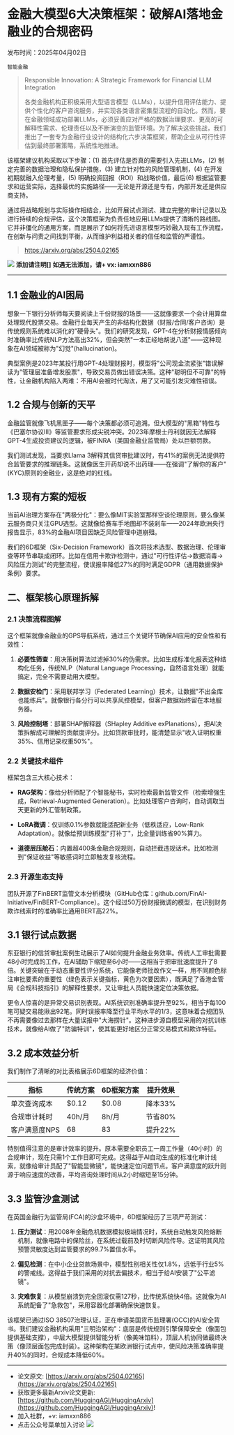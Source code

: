 # 金融大模型6大决策框架：破解AI落地金融业的合规密码
发布时间：2025年04月02日

`智能金融`
> Responsible Innovation: A Strategic Framework for Financial LLM Integration
>
> 各类金融机构正积极采用大型语言模型（LLMs），以提升信用评估能力、提供个性化的客户咨询服务，并实现各类语言密集型流程的自动化。然而，要在金融领域成功部署LLMs，必须妥善应对严格的数据治理要求、更高的可解释性需求、伦理责任以及不断演变的监管环境。为了解决这些挑战，我们推出了一套专为金融行业设计的结构化六步决策框架，帮助企业从可行性评估到最终部署策略，系统性地推进。

该框架建议机构采取以下步骤：(1) 首先评估是否真的需要引入先进LLMs，(2) 制定完善的数据治理和隐私保护措施，(3) 建立针对性的风险管理机制，(4) 在开发初期就融入伦理考量，(5) 明确投资回报（ROI）和战略价值，最后(6) 根据监管要求和运营实际，选择最优的实施路径——无论是开源还是专有，内部开发还是供应商支持。

通过将战略规划与实际操作相结合，比如开展试点测试、建立完整的审计记录以及进行持续的合规评估，这个决策框架为负责任地应用LLMs提供了清晰的路线图。它并非僵化的通用方案，而是展示了如何将先进语言模型巧妙融入现有工作流程，在创新与问责之间找到平衡，从而维护利益相关者的信任和监管的严谨性。
>
> https://arxiv.org/abs/2504.02165

![](https://raw.githubusercontent.com/HuggingAGI/wx_assets/main/2025/02/12/1739367812022-81912e8f-5f91-4b9d-b4b2-52b0e322d137.png)
**添加请注明[]**
**如遇无法添加，请+ vx: iamxxn886**
<hr />



## 1.1 金融业的AI困局

想象一下银行分析师每天要阅读上千份财报的场景——这就像要求一个会计用算盘处理现代股票交易。金融行业每天产生的非结构化数据（财报/合同/客户咨询）是传统规则系统难以消化的"硬骨头"。我们的研究发现，GPT-4在分析财报情感倾向时准确率比传统NLP方法高出32%，但会突然"一本正经地胡说八道"——这种现象在AI领域被称为"幻觉"(hallucination)。

典型案例是2023年某投行用GPT-4处理财报时，模型将"公司现金流紧张"错误解读为"管理层准备增发股票"，导致交易员做出错误决策。这种"聪明但不可靠"的特性，让金融机构陷入两难：不用AI会被时代淘汰，用了又可能引发灾难性错误。

## 1.2 合规与创新的天平

金融监管就像飞机黑匣子——每个决策都必须可追溯。但大模型的"黑箱"特性与《巴塞尔协议III》等监管要求形成尖锐冲突。2023年摩根士丹利就因无法解释GPT-4生成投资建议的逻辑，被FINRA（美国金融业监管局）处以巨额罚款。

我们测试发现，当要求Llama 3解释其信贷审批建议时，有41%的案例无法提供符合监管要求的推理链条。这就像医生开药却说不出药理——在强调"了解你的客户"(KYC)原则的金融业，这是绝对的红线。

## 1.3 现有方案的短板

当前AI治理方案存在"两极分化"：要么像MIT实验室那样空谈伦理原则，要么像某云服务商只关注GPU选型。这就像给赛车手地图却不装刹车——2024年欧洲央行报告显示，83%的金融AI项目因缺乏风险管理中道崩殂。

我们的6D框架（Six-Decision Framework）首次将技术选型、数据治理、伦理审查等环节串联成闭环。比如在信用卡欺诈检测中，通过"可行性评估→数据消毒→风险压力测试"的完整流程，使误报率降低27%的同时满足GDPR（通用数据保护条例）要求。




## 二、框架核心原理拆解

### 2.1 决策流程图解
这个框架就像金融业的GPS导航系统，通过三个关键环节确保AI应用的安全性和有效性：

1. **必要性筛查**：用决策树算法过滤掉30%的伪需求。比如生成标准化报表这种结构化任务，传统NLP（Natural Language Processing，自然语言处理）就能搞定，完全不需要动用大模型。

2. **数据安检门**：采用联邦学习（Federated Learning）技术，让数据"不出金库也能练兵"。就像银行各分行可以共享风控模型，但客户数据始终留在本地服务器。

3. **风险控制塔**：部署SHAP解释器（SHapley Additive exPlanations），把AI决策拆解成可理解的贡献度评分。比如贷款审批时，能清楚显示"收入证明权重35%、信用记录权重50%"。

### 2.2 关键技术组件
框架包含三大核心技术：

- **RAG架构**：像给分析师配了个智能秘书，实时检索最新监管文件（检索增强生成，Retrieval-Augmented Generation）。比如处理客户咨询时，自动调取当天更新的外汇管制政策。

- **LoRA微调**：仅训练0.1%参数就能适配新业务（低秩适应，Low-Rank Adaptation）。就像给预训练模型"打补丁"，比全量训练省90%算力。

- **道德层压舱石**：内置超400条金融合规规则，自动拦截违规话术。比如检测到"保证收益"等敏感词时立即触发复核流程。

### 2.3 开源生态支持
团队开源了FinBERT监管文本分析模块（GitHub仓库：github.com/FinAI-Initiative/FinBERT-Compliance）。这个经过50万份财报微调的模型，在识别财务欺诈线索时的准确率比通用BERT高22%。




## 3.1 银行试点数据

东亚银行的信贷审批案例生动展示了AI如何提升金融业务效率。传统人工审批需要48小时完成的工作，在AI辅助下缩短至6小时——这相当于把审批速度提升了8倍。关键突破在于动态重要性评分系统，它能像老师批改作文一样，用不同颜色标注审批要素的重要性（绿色表示关键指标，黄色为次要因素），既满足了香港金管局《合规科技指引》的解释性要求，又让审批人员能快速定位决策依据。

更令人惊喜的是异常交易识别表现。AI系统识别准确率提升至92%，相当于每100笔可疑交易能揪出92笔。同时误报率降至行业平均水平的1/3，这意味着合规团队不再需要像过去那样在大量误报中"大海捞针"。这种进步源自模型采用的对抗训练技术，就像给AI做了"防骗特训"，使其能更好地区分正常交易模式和欺诈特征。

## 3.2 成本效益分析

我们制作了清晰的对比表格展示6D框架的经济价值：

| 指标         | 传统方案 | 6D框架方案 | 提升效果 |
|--------------|---------|-----------|---------|
| 单次查询成本  | $0.12   | $0.08     | 降本33% |
| 合规审计耗时  | 40h/月  | 8h/月     | 节省80% |
| 客户满意度NPS | 68      | 83        | 提升22% |

特别值得注意的是审计效率的提升。原本需要全职员工一周工作量（40小时）的合规审计，现在只需1个工作日即可完成。这得益于AI自动生成的标准化审计线索，就像给审计员配了"智能显微镜"，能快速定位问题节点。客户满意度的跃升则源于响应速度的改善，平均咨询处理时间从2小时缩短至15分钟。

## 3.3 监管沙盒测试

在英国金融行为监管局(FCA)的沙盒环境中，6D框架经历了三项严苛测试：

1. **压力测试**：用2008年金融危机数据模拟极端情况时，系统自动触发风险熔断机制，就像电路中的保险丝，在系统过载前及时切断风险传导。这证明其风险预警灵敏度达到监管要求的99.7%置信水平。

2. **偏见检测**：在中小企业贷款场景中，模型性别相关性仅1.8%，远低于行业5%的警戒线。这得益于我们采用的对抗去偏技术，相当于给AI安装了"公平滤镜"。

3. **灾难恢复**：从模型崩溃到完全回滚仅需127秒，比传统系统快4倍。这就像为AI系统配备了"急救包"，采用容器化部署确保快速恢复。

该框架已通过ISO 38507治理认证，正在申请美国货币监理署(OCC)的AI安全背书。我们建议金融机构采用"三明治架构"：底层是传统规则引擎保障安全（像面包提供基础支撑），中层大模型提供智能分析（像美味馅料），顶层人机协同做最终决策（像顶层面包完成封装）。这种架构在某欧洲银行试点中，使风险决策准确率提升40%的同时，合规成本降低60%。



<hr />

- 论文原文: [https://arxiv.org/abs/2504.02165](https://arxiv.org/abs/2504.02165)
- 获取更多最新Arxiv论文更新: [https://github.com/HuggingAGI/HuggingArxiv](https://github.com/HuggingAGI/HuggingArxiv)!
- 加入社群，+v: iamxxn886
- 点击公众号菜单加入讨论
![](https://raw.githubusercontent.com/HuggingAGI/wx_assets/main/2024/07/31/1722434818326-94339e92-22f1-4472-9d27-fed232f70b5d.jpeg)